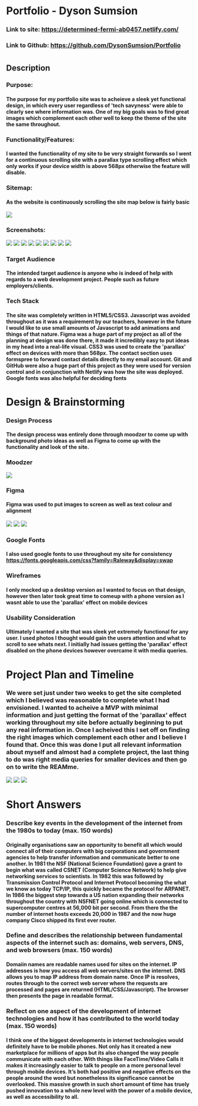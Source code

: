 # Portfolio - Dyson Sumsion

### Link to site: https://determined-fermi-ab0457.netlify.com/

### Link to Github: https://github.com/DysonSumsion/Portfolio

#
## Description
### Purpose:
#### The purpose for my portfolio site was to acheieve a sleek yet functional design, in which every user regardless of 'tech savyness' were able to clearly see where information was. One of my big goals was to find great images which complement each other well to keep the theme of the site the same throughout.

### Functionality/Features:
#### I wanted the functionality of my site to be very straight forwards so I went for a continuous scrolling site with a parallax type scrolling effect which only works if your device width is above 568px otherwise the feature will disable.

### Sitemap:
#### As the website is continuously scrolling the site map below is fairly basic
<img src='./Screenshots/Site-Map.jpeg'>

### Screenshots:
<img src="./screenshots/Frontpage.png">
<img src="./screenshots/Aboutme.png">
<img src="./screenshots/2ndBG.png">
<img src="./screenshots/Skills.png">
<img src="./screenshots/3rdBG.png">
<img src="./screenshots/Projects.png">
<img src="./screenshots/4thBG.png">
<img src="./screenshots/Contact.png">
<img src="./screenshots/lastBG.png">

### Target Audience
#### The intended target audience is anyone who is indeed of help with regards to a web development project. People such as future employers/clients.

### Tech Stack
#### The site was completely written in HTML5/CSS3. Javascript was avoided throughout as it was a requirement by our teachers, however in the future I would like to use small amounts of Javascript to add animations and things of that nature. Figma was a huge part of my project as all of the planning at design was done there, it made it incredibly easy to put ideas in my head into a real-life visual. CSS3 was used to create the 'parallax' effect on devices with more than 568px. The contact section uses formspree to forward contact details directly to my email account. Git and GitHub were also a huge part of this project as they were used for version control and in conjunction with Netlify was how the site was deployed. Google fonts was also helpful for deciding fonts

#

# Design & Brainstorming

### Design Process
#### The design process was entirely done through moodzer to come up with background photo ideas as well as Figma to come up with the functionality and look of the site.

### Moodzer
<img src="./background-images/moodzer-board.png">

### Figma
#### Figma was used to put images to screen as well as text colour and alignment
<img src="./Figma/figma12.png">
<img src="./Figma/figma34.png">
<img src="./Figma/figma56.png">


### Google Fonts
#### I also used google fonts to use throughout my site for consistency https://fonts.googleapis.com/css?family=Raleway&display=swap


### Wireframes
#### I only mocked up a desktop version as I wanted to focus on that design, however then later took great time to comeup with a phone version as I wasnt able to use the 'parallax' effect on mobile devices

### Usability Consideration
#### Ultimately I wanted a site that was sleek yet extremely functional for any user. I used photos I thought would gain the users attention and what to scroll to see whats next. I initially had issues getting the 'parallax' effect disabled on the phone devices however overcame it with media queries.

#
# Project Plan and Timeline
### We were set just under two weeks to get the site completed which I believed was reasonable to complete what I had envisioned. I wanted to acheive a MVP with minimal information and just getting the format of the 'parallax' effect working throughout my site before actually beginning to put any real information in. Once I acheived this I set off on finding the right images which complement each other and I believe I found that. Once this was done I put all relevant information about myself and almost had a complete project, the last thing to do was right media queries for smaller devices and then go on to write the REAMme.
<img src="./screenshots/trello1.png">
<img src="./screenshots/trello2.png">
<img src="./screenshots/trello3.png">

#
# Short Answers
### **Describe key events in the development of the internet from the 1980s to today (max. 150 words)**

#### Originally organisations saw an opportunity to benefit all which would connect all of their computers with big corporations and government agencies to help transfer information and communicate better to one another. In 1981 the NSF (National Science Foundation) gave a grant to begin what was called CSNET (Computer Science Network) to help give networking services to scientists. In 1982 this was followed by Transmission Control Protocol and Internet Protocol becoming the what we know as today TCP/IP, this quickly became the protocol for ARPANET. In 1986 the biggest step towards a US nation expanding their networks throughout the country with NSFNET going online which is connected to supercomputer centres at 56,000 bit per second. From there the the number of internet hosts exceeds 20,000 in 1987 and the now huge company Cisco shipped its first ever router.

### **Define and describes the relationship between fundamental aspects of the internet such as: domains, web servers, DNS, and web browsers (max. 150 words)**

#### Domaiin names are readable names used for sites on the internet. IP addresses is how you access all web servers/sites on the internet. DNS allows you to map IP address from domain name. Once IP is resolves, routes through to the correct web server where the requests are processed and pages are returned (HTML/CSS/Javascript). The browser then presents the page in readable format.

### **Reflect on one aspect of the development of internet technologies and how it has contributed to the world today (max. 150 words)**

#### I think one of the biggest developments in internet technologies would definitely have to be mobile phones. Not only has it created a new marketplace for millions of apps but its also changed the way people communicate with each other. With things like FaceTime/Video Calls it makes it increasingly easier to talk to people on a more personal level through mobile devices. It’s both had positive and negative effects on the people around the word but nonetheless its significance cannot be overlooked. This massive growth in such short amount of time has truely pushed innovation to a whole new level with the power of a mobile device, as well as accessibility to all.
